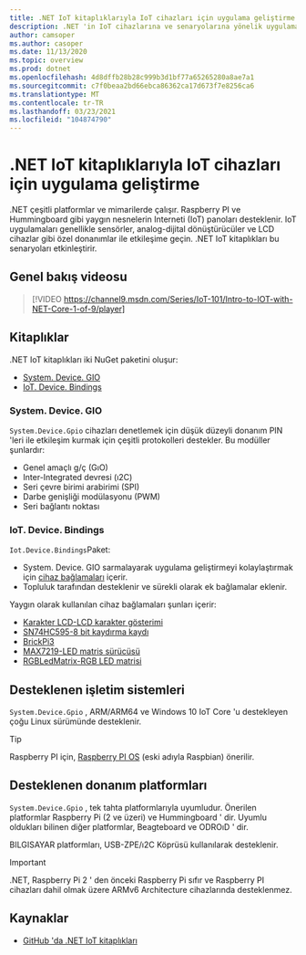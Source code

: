 ```yaml
---
title: .NET IoT kitaplıklarıyla IoT cihazları için uygulama geliştirme
description: .NET 'in IoT cihazlarına ve senaryolarına yönelik uygulamalar oluşturmak için nasıl kullanılabileceğini öğrenin.
author: camsoper
ms.author: casoper
ms.date: 11/13/2020
ms.topic: overview
ms.prod: dotnet
ms.openlocfilehash: 4d8dffb28b28c999b3d1bf77a65265280a8ae7a1
ms.sourcegitcommit: c7f0beaa2bd66ebca86362ca17d673f7e8256ca6
ms.translationtype: MT
ms.contentlocale: tr-TR
ms.lasthandoff: 03/23/2021
ms.locfileid: "104874790"
---
```

# <a name="develop-apps-for-iot-devices-with-the-net-iot-libraries"></a>.NET IoT kitaplıklarıyla IoT cihazları için uygulama geliştirme

.NET çeşitli platformlar ve mimarilerde çalışır. Raspberry PI ve Hummingboard gibi yaygın nesnelerin Interneti (IoT) panoları desteklenir. IoT uygulamaları genellikle sensörler, analog-dijital dönüştürücüler ve LCD cihazlar gibi özel donanımlar ile etkileşime geçin. .NET IoT kitaplıkları bu senaryoları etkinleştirir.

## <a name="video-overview"></a>Genel bakış videosu

<!--markdownlint-disable MD034 -->
> [!VIDEO https://channel9.msdn.com/Series/IoT-101/Intro-to-IOT-with-NET-Core-1-of-9/player]

## <a name="libraries"></a>Kitaplıklar

.NET IoT kitaplıkları iki NuGet paketini oluşur:

- [System. Device. GIO](https://www.nuget.org/packages/System.Device.Gpio/)
- [IoT. Device. Bindings](https://www.nuget.org/packages/Iot.Device.Bindings/)

### <a name="systemdevicegpio"></a>System. Device. GIO

`System.Device.Gpio` cihazları denetlemek için düşük düzeyli donanım PIN 'leri ile etkileşim kurmak için çeşitli protokolleri destekler. Bu modüller şunlardır:

- Genel amaçlı g/ç (GıO)
- Inter-Integrated devresi (ı2C)
- Seri çevre birimi arabirimi (SPI)
- Darbe genişliği modülasyonu (PWM)
- Seri bağlantı noktası

### <a name="iotdevicebindings"></a>IoT. Device. Bindings

`Iot.Device.Bindings`Paket:

* System. Device. GIO sarmalayarak uygulama geliştirmeyi kolaylaştırmak için [cihaz bağlamaları](https://github.com/dotnet/iot/blob/main/src/devices/README.md) içerir.
* Topluluk tarafından desteklenir ve sürekli olarak ek bağlamalar eklenir.

Yaygın olarak kullanılan cihaz bağlamaları şunları içerir:

- [Karakter LCD-LCD karakter gösterimi](https://github.com/dotnet/iot/tree/main/src/devices/CharacterLcd)
- [SN74HC595-8 bit kaydırma kaydı](https://github.com/dotnet/iot/tree/main/src/devices/Sn74hc595)
- [BrickPi3](https://github.com/dotnet/iot/tree/main/src/devices/BrickPi3)
- [MAX7219-LED matris sürücüsü](https://github.com/dotnet/iot/tree/main/src/devices/Max7219)
- [RGBLedMatrix-RGB LED matrisi](https://github.com/dotnet/iot/tree/main/src/devices/RGBLedMatrix)

## <a name="supported-operating-systems"></a>Desteklenen işletim sistemleri

`System.Device.Gpio` , ARM/ARM64 ve Windows 10 IoT Core 'u destekleyen çoğu Linux sürümünde desteklenir.

> [!TIP]
> Raspberry PI için, [Raspberry PI OS](https://www.raspberrypi.org/documentation/installation/installing-images/README.md)  (eski adıyla Raspbian) önerilir.

## <a name="supported-hardware-platforms"></a>Desteklenen donanım platformları

`System.Device.Gpio` , tek tahta platformlarıyla uyumludur. Önerilen platformlar Raspberry Pi (2 ve üzeri) ve Hummingboard ' dir. Uyumlu oldukları bilinen diğer platformlar, Beagteboard ve ODROıD ' dir.

BILGISAYAR platformları, USB-ZPE/ı2C Köprüsü kullanılarak desteklenir.

> [!IMPORTANT]
> .NET, Raspberry Pi 2 ' den önceki Raspberry Pi sıfır ve Raspberry PI cihazları dahil olmak üzere ARMv6 Architecture cihazlarında desteklenmez.

## <a name="resources"></a>Kaynaklar

- [GitHub 'da .NET IoT kitaplıkları](https://github.com/dotnet/iot)
